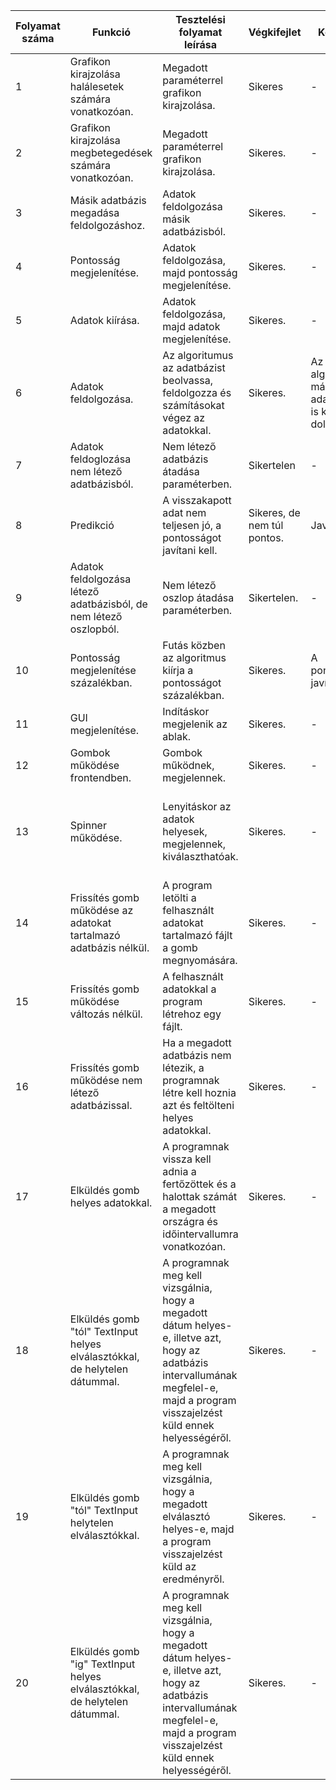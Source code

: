 | Folyamat száma  | Funkció | Tesztelési folyamat leírása | Végkifejlet | Komment | Várt eredmény | Időpont|
| --------------- | ------- | --------------------------- | ----------- | -------- | -------------| ------ |
| 1  | Grafikon kirajzolása halálesetek számára vonatkozóan. | Megadott paraméterrel grafikon kirajzolása. | Sikeres | - | Suhaj Milán | 2021.12.13. |
| 2  | Grafikon kirajzolása megbetegedések számára vonatkozóan. | Megadott paraméterrel grafikon kirajzolása. | Sikeres. | - | Grafikon megjelenítése hiba nélkül | 2021.12.13. |
| 3  | Másik adatbázis megadása feldolgozáshoz. | Adatok feldolgozása másik adatbázisból. | Sikeres. | - | Hibamentes működés. | 2021.12.13. |
| 4  | Pontosság megjelenítése. | Adatok feldolgozása, majd pontosság megjelenítése. | Sikeres. | - | Hibamentes működés. | 2021.12.13. |
| 5  | Adatok kiírása. | Adatok feldolgozása, majd adatok megjelenítése. | Sikeres. | - | Hibamentes működés. | 2021.12.13. |
| 6  | Adatok feldolgozása. | Az algoritumus az adatbázist beolvassa, feldolgozza és számításokat végez az adatokkal. | Sikeres. | Az algoritmus másik adatbázissal is képes dolgozni. | Adatok feldolgozása és grafikon megjelenítése. | 2021.12.23. |
| 7  | Adatok feldoglozása nem létező adatbázisból. | Nem létező adatbázis átadása paraméterben. | Sikertelen | - | A program nem fut le. | 2021.12.23. |
| 8 | Predikció | A visszakapott adat nem teljesen jó, a pontosságot javítani kell. | Sikeres, de nem túl pontos. | Javítható. | Hibamentes futás. | 2021.12.23. |
| 9 | Adatok feldolgozása létező adatbázisból, de nem létező oszlopból. | Nem létező oszlop átadása paraméterben. | Sikertelen. | - | A program nem fut le. | 2021.12.23. |
| 10 | Pontosság megjelenítése százalékban. | Futás közben az algoritmus kiírja a pontosságot százalékban. | Sikeres. | A pontosságon javítani kell. | Százalékos megjelenítés. | 2021.12.23. |
| 11 | GUI megjelenítése. | Indításkor megjelenik az ablak. | Sikeres. | - | Az alkalmazás hiba nélkül megnyílik. | 2021.12.23. |
| 12 | Gombok működése frontendben. | Gombok működnek, megjelennek. | Sikeres. | - | Hibaüzenet nélküli futás. | 2021.12.23. |
| 13 | Spinner működése. | Lenyitáskor az adatok helyesek, megjelennek, kiválaszthatóak. | Sikeres. | - | A spinner megnyílik, az adatok helyesen jelennek meg, kiválasztható a kívánt ország. | 2021.12.23. |
| 14 | Frissítés gomb működése az adatokat tartalmazó adatbázis nélkül. | A program letölti a felhasznált adatokat tartalmazó fájlt a gomb megnyomására. | Sikeres. | - | A fájl letöltése megtörténik gombnyomásra. | 2021.12.23. |
| 15 | Frissítés gomb működése változás nélkül. | A felhasznált adatokkal a program létrehoz egy fájlt. | Sikeres. | - | A program létrehozza a fájlt az adatokkal. | 2021.12.23. |
| 16 | Frissítés gomb működése nem létező adatbázissal. | Ha a megadott adatbázis nem létezik, a programnak létre kell hoznia azt és feltölteni helyes adatokkal. | Sikeres. | - | A program létrehozza az adatbázist és feltölti helyes adatokkal. | 2021.12.23. |
| 17 | Elküldés gomb helyes adatokkal. | A programnak vissza kell adnia a fertőzöttek és a halottak számát a megadott országra és időintervallumra vonatkozóan. | Sikeres. | - | A program a label-eken megjeleníti az adatokat. | 2022.01.13. |
| 18 | Elküldés gomb "tól" TextInput helyes elválasztókkal, de helytelen dátummal. | A programnak meg kell vizsgálnia, hogy a megadott dátum helyes-e, illetve azt, hogy az adatbázis intervallumának megfelel-e, majd a program visszajelzést küld ennek helyességéről. | Sikeres. | - | A program jelzi, hogy rossz adatot adtunk meg. | 2022.01.13. |
| 19 | Elküldés gomb "tól" TextInput helytelen elválasztókkal. | A programnak meg kell vizsgálnia, hogy a megadott elválasztó helyes-e, majd a program visszajelzést küld az eredményről. | Sikeres. | - | A program jelzi, hogy rossz elválasztót használtunk. | 2022.01.13. |
| 20 | Elküldés gomb "ig" TextInput helyes elválasztókkal, de helytelen dátummal. | A programnak meg kell vizsgálnia, hogy a megadott dátum helyes-e, illetve azt, hogy az adatbázis intervallumának megfelel-e, majd a program visszajelzést küld ennek helyességéről. | Sikeres. | - | A program jelzi, hogy rossz adatot adtunk meg. | 2022.01.13. |